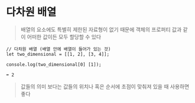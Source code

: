 # 다차원 배열

>배열의 요소에도 특별히 제한된 자료형이 없기 때문에 객체의 프로퍼티 값과 같이 어떠한 값이든 모두 할당할 수 있다

```
// 다차원 배열 (배열 안에 배열이 들어가 있는 것)
let two_dimensional = [[1, 2], [3, 4]];

console.log(two_dimensional[0] [1]);

➡️ 2
```

>값들의 의미 보다는 값들의 위치나 혹은 순서에 초점이 맞춰져 있을 때 사용하면 좋다

